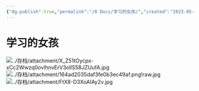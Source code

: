 ```yaml
---
{"dg-publish":true,"permalink":"/0 Docs/学习的女孩/","created":"2023-05-28T15:11:22.519+08:00","updated":"2023-05-29T21:08:50.542+08:00"}
---
```


# 学习的女孩

![../存档/attachment/X_Z51tOycpx-xCc2Wwzq0ovlhnvErV3ollS58JZUufA.jpg](/img/user/%E5%AD%98%E6%A1%A3/attachment/X_Z51tOycpx-xCc2Wwzq0ovlhnvErV3ollS58JZUufA.jpg)
![../存档/attachment/164ad2035daf3fe0b3ec49af.png!raw.jpg](/img/user/%E5%AD%98%E6%A1%A3/attachment/164ad2035daf3fe0b3ec49af.png!raw.jpg)
![../存档/attachment/FtX8-D3XoAIAy2v.jpg](/img/user/%E5%AD%98%E6%A1%A3/attachment/FtX8-D3XoAIAy2v.jpg)

